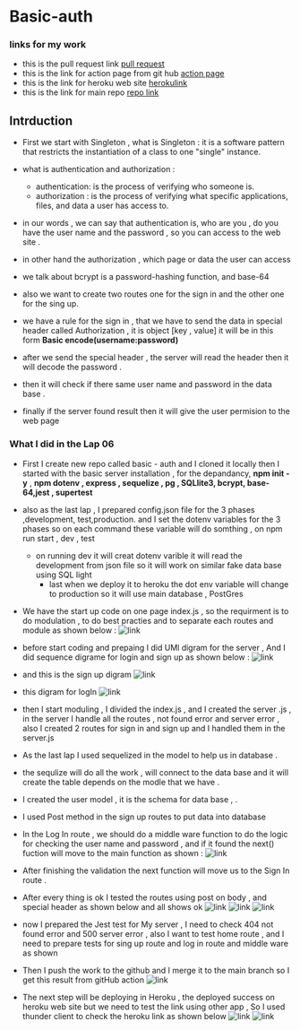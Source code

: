 # Basic-auth
### links for my work 
* this is the pull request link [pull request](https://github.com/Muradazzeh/basic-auth/pull/1)
* this is the link for action page from git hub [action page](https://github.com/Muradazzeh/basic-auth/actions)
* this is the link for heroku web site [ herokulink](https://murad-basic-auth.herokuapp.com/)
* this is the link for main repo [ repo link ](https://github.com/Muradazzeh/basic-auth)

## Intrduction 
* First we start with Singleton , what is Singleton : it is a software pattern that restricts the instantiation of a class to one "single" instance.
* what is authentication and authorization :
    *  authentication: is the process of verifying who someone is.
    * authorization : is the process of verifying what specific applications, files, and data a user has access to.

* in our words , we can say that authentication is, who are you , do you have the user name and the password , so you can access to the web site . 
* in other hand the authorization , which page or data the user can access 
* we talk about bcrypt is a password-hashing function, and base-64
* also we want to create two routes one for the sign in and the other one for the sing up.
* we have a rule for the sign in , that we have to send the data in special header called Authorization , it is object [key , value]
it will be in this form **Basic encode(username:password)**
* after we send the special header , the server will read the header then it will decode the password .
* then it will check if there same user name and password in the data base .
* finally if the server found result then it will give the user permision to the web page 


### What I did in the Lap 06 
* First I create new repo called basic - auth and I cloned it locally 
then I started with the basic server installation , for the depandancy, **npm init -y** , **npm dotenv , express , sequelize , pg , SQLlite3, bcrypt, base-64,jest , supertest** 

* also as the last lap , I prepared config.json file for the 3 phases ,development, test,production.
and I set the dotenv variables for the 3 phases  so on each command these variable will do somthing , on npm run start , dev , test 
  * on running dev it will creat dotenv varible it will read the development from json file so it will work on similar fake data base using SQL light 
    * last when we deploy it to heroku the dot env variable will change to production so it will use main database , PostGres
* We have the start up code on one page index.js , so the requirment is to do modulation , to do best practies and  to separate each routes and module as shown below : 
![link](./src/image/Screenshot%20(221).png) 
* before start coding and prepaing I did UMl digram for the server , And I did sequence digrame for login and sign up as shown below :
![link](./src/image/uml%20(1).jpg)
* and this is the sign up digram 
![link](./src/image/sign%20up.png)
*  this digram for logIn 
![link](./src/image/login.png)

* then I start moduling , I divided the index.js , and I created the server .js , in the server I handle all the routes , not found error and server error , also I created 2 routes for sign in and sign up and I handled them in the server.js 
* As the last lap I used sequelized in the model to help us in database . 
* the sequlize will do all the work , will connect to the data base and it will create the table depends on the modle that we have .
* I created the user model , it is the schema for data base , .
* I used Post method in the sign up routes to put data into database 
* In the Log In route , we should do a middle ware function to do the logic for checking the user name and password  , and if it found the next() fuction will move to the main function as shown : 
 ![link](./src/image/Screenshot%20(222).jpg)

 * After finishing the validation the next function will move us to the Sign In route . 

 * After every thing is ok I tested the routes using post on body , and special header  as shown below and all shows ok 
 ![link](./src/image/Screenshot%20(213).png)
 ![link](./src/image/Screenshot%20(214).png)
 ![link](./src/image/Screenshot%20(216).png)
 * now I prepared the Jest test for My server , I need to check 404 not found error and 500 server error , also I want to test home route , and I need to prepare tests for sing up route and log in route and middle ware as shown  

 * Then I push the work to the github and I merge it to the main branch so I get this result from gitHub action 
 ![link](./src/image/Screenshot%20(223).png)
* The next step will be deploying in Heroku , the deployed success on heroku web site but we need to test the link using other app , So I used thunder client to check the heroku link as shown below 
![link](./src/image/Screenshot%20(225).png)
![link](./src/image/Screenshot%20(226).png)

